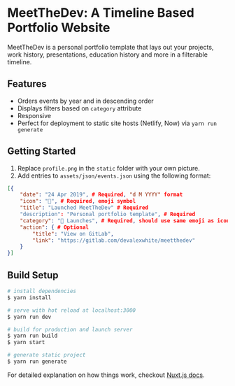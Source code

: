 # MeetTheDev: A Timeline Based Portfolio Website

MeetTheDev is a personal portfolio template that lays out your projects, work history, presentations, education history and more in a filterable timeline.

## Features
*  Orders events by year and in descending order
*  Displays filters based on `category` attribute
*  Responsive
*  Perfect for deployment to static site hosts (Netlify, Now) via `yarn run generate`

## Getting Started

1.  Replace `profile.png` in the `static` folder with your own picture.
2.  Add entries to `assets/json/events.json` using the following format:
``` json
[{
    "date": "24 Apr 2019", # Required, "d M YYYY" format
    "icon": "🚀", # Required, emoji symbol
    "title": "Launched MeetTheDev" # Required
    "description": "Personal portfolio template", # Required
    "category": "🚀 Launches", # Required, should use same emoji as icon
    "action": { # Optional
        "title": "View on GitLab",
        "link": "https://gitlab.com/devalexwhite/meetthedev"
    }
}]
```

## Build Setup

``` bash
# install dependencies
$ yarn install

# serve with hot reload at localhost:3000
$ yarn run dev

# build for production and launch server
$ yarn run build
$ yarn start

# generate static project
$ yarn run generate
```

For detailed explanation on how things work, checkout [Nuxt.js docs](https://nuxtjs.org).
